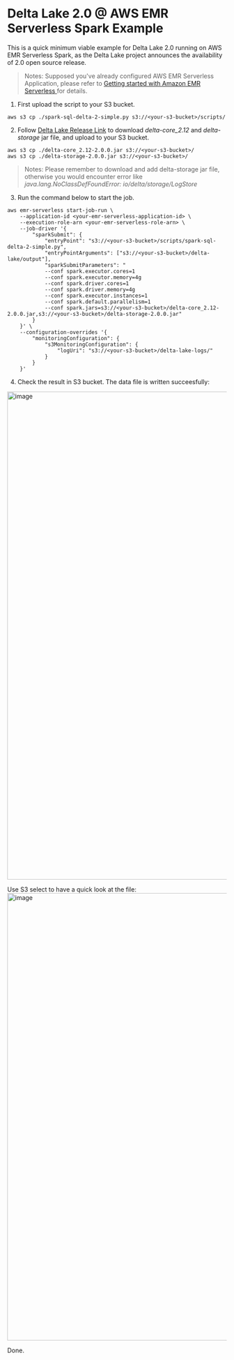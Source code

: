 # Delta Lake 2.0 @ AWS EMR Serverless Spark Example 
This is a quick minimum viable example for Delta Lake 2.0 running on AWS EMR Serverless Spark, as the Delta Lake project announces the availability of 2.0 open source release.

> Notes: Supposed you've already configured AWS EMR Serverless Application, please refer to [Getting started with Amazon EMR Serverless
](https://docs.aws.amazon.com/emr/latest/EMR-Serverless-UserGuide/getting-started.html) for details.

1. First upload the script to your S3 bucket.

```
aws s3 cp ./spark-sql-delta-2-simple.py s3://<your-s3-bucket>/scripts/
```

2. Follow [Delta Lake Release Link](https://github.com/delta-io/delta/releases/tag/v2.0.0) to download *delta-core_2.12* and *delta-storage* jar file, and upload to your S3 bucket.
```
aws s3 cp ./delta-core_2.12-2.0.0.jar s3://<your-s3-bucket>/
aws s3 cp ./delta-storage-2.0.0.jar s3://<your-s3-bucket>/
```

> Notes: Please remember to download and add delta-storage jar file, otherwise you would encounter error like *java.lang.NoClassDefFoundError: io/delta/storage/LogStore*

3. Run the command below to start the job.

```
aws emr-serverless start-job-run \
    --application-id <your-emr-serverless-application-id> \
    --execution-role-arn <your-emr-serverless-role-arn> \
    --job-driver '{
        "sparkSubmit": {
            "entryPoint": "s3://<your-s3-bucket>/scripts/spark-sql-delta-2-simple.py",
            "entryPointArguments": ["s3://<your-s3-bucket>/delta-lake/output"],
            "sparkSubmitParameters": "
            --conf spark.executor.cores=1 
            --conf spark.executor.memory=4g 
            --conf spark.driver.cores=1 
            --conf spark.driver.memory=4g 
            --conf spark.executor.instances=1 
            --conf spark.default.parallelism=1 
            --conf spark.jars=s3://<your-s3-bucket>/delta-core_2.12-2.0.0.jar,s3://<your-s3-bucket>/delta-storage-2.0.0.jar"
        }
    }' \
    --configuration-overrides '{
        "monitoringConfiguration": {
            "s3MonitoringConfiguration": {
                "logUri": "s3://<your-s3-bucket>/delta-lake-logs/"
            }
        }
    }'
```
4. Check the result in S3 bucket.
The data file is written succeesfully:
<img width="1120" alt="image" src="https://user-images.githubusercontent.com/14228056/184312503-11c95c68-ec33-4323-b0ad-dedd9997f6f2.png">

Use S3 select to have a quick look at the file:
<img width="1027" alt="image" src="https://user-images.githubusercontent.com/14228056/184312670-fb91fe4b-23d4-4d6b-9f4b-d685aaf0d4ed.png">

Done.
